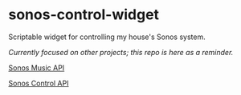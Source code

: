 # sonos-control-widget
Scriptable widget for controlling my house's Sonos system.

*Currently focused on other projects; this repo is here as a reminder.*

[Sonos Music API](https://developer.sonos.com/reference/sonos-music-api/)

[Sonos Control API](https://developer.sonos.com/reference/control-api/)
